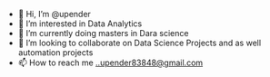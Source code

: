 - 👋 Hi, I’m @upender
- 👀 I’m interested in Data Analytics 
- 🌱 I’m currently doing masters in Dara science
- 💞️ I’m looking to collaborate on Data Science Projects and as well automation projects
- 📫 How to reach me ..upender83848@gmail.com

<!---
upender83848/upender83848 is a ✨ special ✨ repository because its `README.md` (this file) appears on your GitHub profile.
You can click the Preview link to take a look at your changes.
--->
